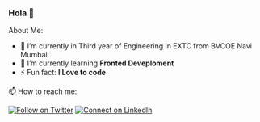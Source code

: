 ### Hola 👋

About Me:

- 🏫 I’m currently in Third year of Engineering in EXTC from BVCOE Navi Mumbai.
- 🌱 I’m currently learning **Fronted Deveploment**
- ⚡ Fun fact: **I Love to code**

📫 How to reach me:

[![Follow on Twitter](https://img.shields.io/badge/--twitter?label=Twitter&logo=Twitter&style=social)](https://twitter.com/Zuber763) [![Connect on LinkedIn](https://img.shields.io/badge/--linkedin?label=LinkedIn&logo=LinkedIn&style=social)](https://www.linkedin.com/in/zuber-u-a37673183)


<!--
**Zuber8040/Zuber8040** is a ✨ _special_ ✨ repository because its `README.md` (this file) appears on your GitHub profile.

Here are some ideas to get you started:

- 🔭 I’m currently working on ...
- 🌱 I’m currently learning fro
- 👯 I’m looking to collaborate on ...
- 🤔 I’m looking for help with ...
- 💬 Ask me about ...
- 📫 How to reach me: ...
- 😄 Pronouns: ...
- ⚡ Fun fact: ...
-->
